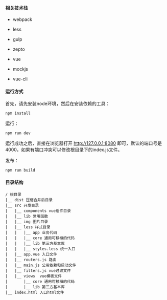 #### 相关技术栈

- webpack

- less

- gulp

- zepto

- vue

- mockjs

- vue-cli


#### 运行方式

首先，请先安装node环境，然后在安装依赖的工具：

	npm install
 
运行：
	
	npm run dev
	
运行成功之后，直接在浏览器打开 http://127.0.0.1:8080 即可，默认的端口号是4000，如果有端口冲突可以修改根目录下的index.js文件。

发布：

	npm run build

#### 目录结构

	/ 根目录
	|__ dist 压缩合并后目录
	|__ src 开发目录
	|	|__ components vue组件目录
	|	|__ lib 常用函数
	|	|__ img 图片目录
	|	|__ less 样式目录
	|	|	|__ app 业务代码
	|	|	|__ core 通用可移植的代码
	|	|	|__ lib 第三方基本库
	|	|	|__ styles.less 统一入口
	|	|__ app.vue 入口文件
	|	|__ routers.js 路由
	|	|__ main.js 公用依赖和启动文件
	|	|__ filters.js vue过滤文件
	|	|__ views  vue模板文件
	|		|__ core 通用可移植的代码
	|		|__ lib 第三方基本库
	|__ index.html 入口html文件